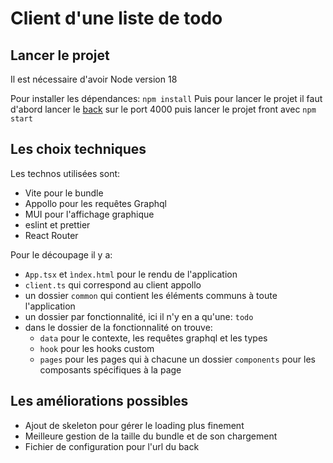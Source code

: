 # Client d'une liste de todo

## Lancer le projet

Il est nécessaire d'avoir Node version 18

Pour installer les dépendances: `npm install`
Puis pour lancer le projet il faut d'abord lancer le [back](https://github.com/Mrtblg/todo-provided-server) sur le port 4000 puis lancer le projet front avec `npm start`

## Les choix techniques

Les technos utilisées sont:

- Vite pour le bundle
- Appollo pour les requêtes Graphql
- MUI pour l'affichage graphique
- eslint et prettier
- React Router

Pour le découpage il y a:

- `App.tsx` et `ìndex.html` pour le rendu de l'application
- `client.ts` qui correspond au client appollo
- un dossier `common` qui contient les éléments communs à toute l'application
- un dossier par fonctionnalité, ici il n'y en a qu'une: `todo`
- dans le dossier de la fonctionnalité on trouve:
  - `data` pour le contexte, les requêtes graphql et les types
  - `hook` pour les hooks custom
  - `pages` pour les pages qui à chacune un dossier `components` pour les composants spécifiques à la page

## Les améliorations possibles

- Ajout de skeleton pour gérer le loading plus finement
- Meilleure gestion de la taille du bundle et de son chargement
- Fichier de configuration pour l'url du back
